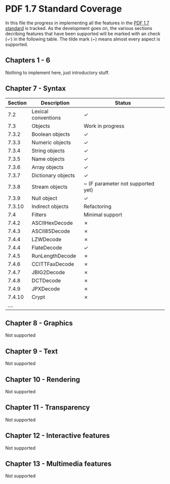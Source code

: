 # PDF 1.7 Standard Coverage

In this file the progress in implementing all the features in the [PDF 1.7 standard](http://wwwimages.adobe.com/www.adobe.com/content/dam/acom/en/devnet/pdf/pdfs/PDF32000_2008.pdf) is tracked.
As the development goes on, the various sections decribing features that have been supported will be marked with an check (✓) in the following table.
The tilde mark (~) means almost every aspect is supported.

## Chapters 1 - 6

Nothing to implement here, just introductory stuff.

## Chapter 7 - Syntax

| Section           | Description         | Status           |
| ----------------- | -----------         | ---------------- |
| 7.2               | Lexical conventions | ✓                |
| 7.3               | Objects             | Work in progress |
| 7.3.2             | Boolean objects     | ✓                |
| 7.3.3             | Numeric objects     | ✓                |
| 7.3.4             | String objects      | ✓                |
| 7.3.5             | Name objects        | ✓                |
| 7.3.6             | Array objects       | ✓                |
| 7.3.7             | Dictionary objects  | ✓                |
| 7.3.8             | Stream objects      | ~ (F parameter not supported yet)     |
| 7.3.9             | Null object         | ✓                |
| 7.3.10            | Indirect objects    | Refactoring      |
| 7.4               | Filters             | Minimal support  |
| 7.4.2             | ASCIIHexDecode      | ✗                |
| 7.4.3             | ASCII85Decode       | ✗                |
| 7.4.4             | LZWDecode           | ✗                |
| 7.4.4             | FlateDecode         | ✓                |
| 7.4.5             | RunLengthDecode     | ✗                |
| 7.4.6             | CCITTFaxDecode      | ✗                |
| 7.4.7             | JBIG2Decode         | ✗                |
| 7.4.8             | DCTDecode           | ✗                |
| 7.4.9             | JPXDecode           | ✗                |
| 7.4.10            | Crypt               | ✗                |
| ....                                                       |


## Chapter 8 - Graphics

Not supported

## Chapter 9 - Text

Not supported

## Chapter 10 - Rendering

Not supported

## Chapter 11 - Transparency

Not supported


## Chapter 12 - Interactive features

Not supported

## Chapter 13 - Multimedia features

Not supported